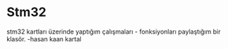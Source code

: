 # Stm32
stm32 kartları üzerinde yaptığım çalışmaları - fonksiyonları paylaştığım bir klasör.
-hasan kaan kartal
